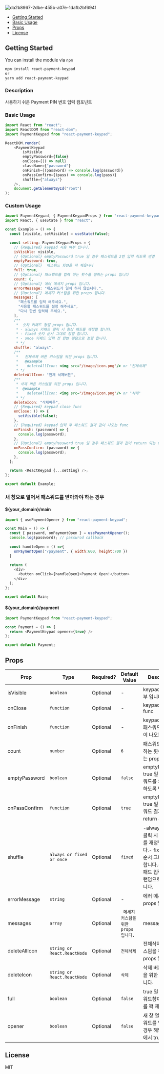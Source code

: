 ![da2b8967-2dbe-455b-a07e-1dafb2bf6941](https://user-images.githubusercontent.com/62181345/149617448-d98c2f8f-3a75-4371-8eca-eca5b3819df1.gif)

* [Getting Started](#getting-started)
* [Basic Usage](#basic-usage)
* [Props](#props)
* [License](#license)

## Getting Started

You can install the module via `npm`

```sh
npm install react-payment-keypad
or
yarn add react-payment-keypad
```



### Description
사용하기 쉬운 Payment PIN 번호 입력 컴포넌트  

### Basic Usage

```js
import React from "react";
import ReactDOM from "react-dom";
import PaymentKeypad from "react-payment-keypad";

ReactDOM.render(
    <PaymentKeypad
        isVisible
        emptyPassword={false}
        onClose={() => null}
        className={"password"}
        onFinish={(password) => console.log(password)}
        onPassConfirm={(pass) => console.log(pass)}
        shuffle={"always"}
    />,
    document.getElementById("root")
);


```
### Custom Usage
```js
import PaymentKeypad, { PaymentKeypadProps } from "react-payment-keypad";
import React, { useState } from "react";

const Example = () => {
  const [visible, setVisible] = useState(false);

  const setting: PaymentKeypadProps = {
    // {Required} keypad 사용 여부 입니다.
    isVisible: visible,
    // {Optional} emptyPassword true 일 경우 패스워드를 2번 입력 하도록 변경
    emptyPassword: true,
    // {Optional}  패스워드 화면을 꽉 채웁니다
    full: true,
    // {Optional} 패스워드를 입력 하는 횟수를 정하는 props 입니다
    count: 6,
    // {Optional} 에러 메세지 props 입니다.
    errorMessage: "패스워드가 일치 하지 않습니다.",
    // {Optional} 메세지 커스텀을 위한 props 입니다.
    messages: [
      "패스워드를 입력 해주세요.",
      "사용할 패스워드를 설정 해주세요",
      "다시 한번 입력해 주세요.",
    ],
    /**
     *  숫자 키패드 정렬 props 입니다.
     * - always 키패드 클릭 시 항상 패드를 재정렬 합니다.
     * - fixed 숫자 순서 그대로 정렬 합니다.
     * - once 키패드 입력 전 한번 랜덤으로 정렬 합니다.
     * */
    shuffle: "always",
    /**
     *   전체삭제 버튼 커스텀을 위한 props 입니다.
     *   @example
     *    deleteAllIcon: <img src="/image/icon.png"/> or "전체삭제"
     * */
    deleteAllIcon: "전체 삭제버튼",
    /**
     * 삭제 버튼 커스텀을 위한 props 입니다.
     *  @example
     *    deleteAllIcon: <img src="/image/icon.png"/> or "삭제"
     * */
    deleteIcon: "삭제버튼",
    // {Required} keypad close func
    onClose: () => {
      setVisible(false);
    },
    // {Required} keypad 입력 후 패스워드 결과 값이 나오는 func
    onFinish: (password) => {
      console.log(password);
    },
    // {Optional} emptyPassword true 일 경우 패스워드 결과 값이 return 되는 func
    onPassConfirm: (password) => {
      console.log(password);
    },
  };

  return <ReactKeypad {...setting} />;
};

export default Example;

```

### 새 창으로 열어서 패스워드를 받아와야 하는 경우

#### ${your_domain}/main
```js
import { usePaymentOpener } from "react-payment-keypad";

const Main = () => {
  const { password, onPaymentOpen } = usePaymentOpener();
  console.log(password); // passwrod callback
  
  const handleOpen = () =>{
    onPaymentOpen("/payment", { width:600, height:700 })
  }
  
  return (
    <div>
      <button onClick={handleOpen}>Payment Open!</button>    
    </div>
  );
};

export default Main;
```
#### ${your_domain}/payment
```js
import PaymentKeypad from "react-payment-keypad";

const Payment = () => {
  return <PaymentKeypad opener={true} />
};

export default Payment;
```
## Props

| Prop           | Type                        | Required? | Default Value | Description                                       |
| -------------- |-----------------------------| --------- | ------------- |---------------------------------------------------|
| isVisible      | `boolean`                   | Optional  | -             | keypad 사용 여부 입니다.                                 |
| onClose        | `function`                  | Optional  | -             | keypad close func                                 |
| onFinish       | `function`                  | Optional  | -             | keypad 입력 후 패스워드 결과 값이 나오는 func                   |
| count          | `number`                    | Optional  | `6`           | 패스워드를 입력 하는 횟수를 정하는 props 입니다                     |
| emptyPassword  | `boolean`                   | Optional  | `false`       | emptyPassword true 일 경우 패스워드를 2번 입력 하도록 변경        |
| onPassConfirm  | `function`                  | Optional  | `true`        | emptyPassword true 일 경우 패스워드 결과 값이 return 되는 func |
| shuffle        | `always or fixed or once`   | Optional  | `fixed`   | -always 키패드 클릭 시 항상 패드를 재정렬 합니다.- fixed 숫자 순서 그대로 정렬 합니다.- once 키패드 입력 전 한번 랜덤으로 정렬 합니다.                  |
| errorMessage          | `string`                    | Optional  | -             | 에러 메세지 props 입니다.                               |
| messages       | `array`                     | Optional  | ` 메세지 커스텀을 위한 props 입니다.`   | message                                           |
| deleteAllIcon  | `string or React.ReactNode` | Optional  | `전체삭제`   | 전체삭제 버튼 커스텀을 위한 props 입니다.                                             |
| deleteIcon     | `string or React.ReactNode` | Optional  | `삭제`   |삭제 버튼 커스텀을 위한 props 입니다.|
| full     | `boolean`                   | Optional  | `false`   | true 일 경우 패스워드창이 페이지를 꽉 채웁니다.                     |
| opener     | `boolean`                   | Optional  | `false`   | 새 창 열기로 패스워드를 입력 받을 경우 해당 페이지에서 true                 |



## License
MIT

